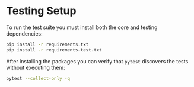 # Testing Setup

To run the test suite you must install both the core and testing dependencies:

```bash
pip install -r requirements.txt
pip install -r requirements-test.txt
```

After installing the packages you can verify that `pytest` discovers the tests without executing them:

```bash
pytest --collect-only -q
```

